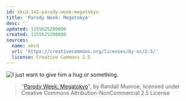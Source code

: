 ```yaml
---
id: xkcd.142-parody-week-megatokyo
title: 'Parody Week: Megatokyo'
desc: ''
updated: 1155625200000
created: 1155625200000
sources:
  name: xkcd
  url: 'https://creativecommons.org/licenses/by-nc/2.5/'
  license: Creative Commons 2.5
---
```

![I just want to give him a hug or something.](https://imgs.xkcd.com/comics/megaxkcd.png)
> "[Parody Week: Megatokyo](https://xkcd.com/142/)", by Randall Munroe, licensed under Creative Commons Attribution-NonCommercial 2.5 License
